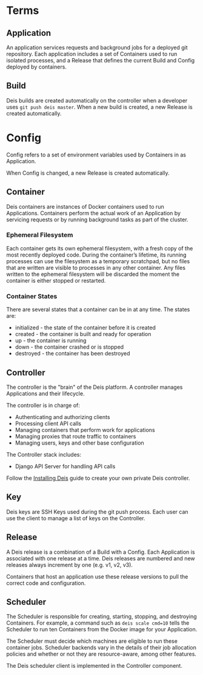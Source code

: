 # Terms


## Application

An application services requests and background jobs for a deployed git repository. Each application includes a set of Containers used to run isolated processes, and a Release that defines the current Build and Config deployed by containers.


## Build

Deis builds are created automatically on the controller when a developer uses `git push deis master`. When a new build is created, a new Release is created automatically.


# Config

Config refers to a set of environment variables used by Containers in as Application.

When Config is changed, a new Release is created automatically.


## Container

Deis containers are instances of Docker containers used to run Applications. Containers perform the actual work of an Application by servicing requests or by running background tasks as part of the cluster.


### Ephemeral Filesystem

Each container gets its own ephemeral filesystem, with a fresh copy of the most recently deployed code. During the container’s lifetime, its running processes can use the filesystem as a temporary scratchpad, but no files that are written are visible to processes in any other container. Any files written to the ephemeral filesystem will be discarded the moment the container is either stopped or restarted.


### Container States

There are several states that a container can be in at any time. The states are:

- initialized - the state of the container before it is created
- created - the container is built and ready for operation
- up - the container is running
- down - the container crashed or is stopped
- destroyed - the container has been destroyed


## Controller

The controller is the "brain" of the Deis platform. A controller manages Applications and their lifecycle.

The controller is in charge of:

- Authenticating and authorizing clients
- Processing client API calls
- Managing containers that perform work for applications
- Managing proxies that route traffic to containers
- Managing users, keys and other base configuration

The Controller stack includes:

- Django API Server for handling API calls

Follow the [Installing Deis](../installing-deis/installing-deis-workflow.md) guide to create your own private Deis controller.


## Key

Deis keys are SSH Keys used during the git push process. Each user can use the client to manage a list of keys on the Controller.


## Release

A Deis release is a combination of a Build with a Config. Each Application is associated with one release at a time. Deis releases are numbered and new releases always increment by one (e.g. v1, v2, v3).

Containers that host an application use these release versions to pull the correct code and configuration.


## Scheduler

The Scheduler is responsible for creating, starting, stopping, and destroying Containers. For example, a command such as `deis scale cmd=10` tells the Scheduler to run ten Containers from the Docker image for your Application.

The Scheduler must decide which machines are eligible to run these container jobs. Scheduler backends vary in the details of their job allocation policies and whether or not they are resource-aware, among other features.

The Deis scheduler client is implemented in the Controller component.
